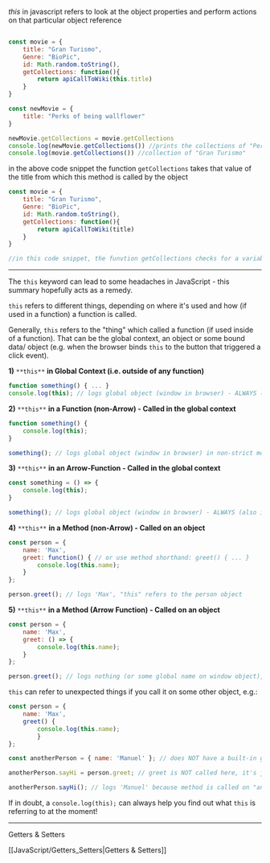 
_this_ in javascript refers to look at the object properties and perform actions on that particular object reference

```javascript

const movie = {
	title: "Gran Turismo",
	Genre: "BioPic",
	id: Math.random.toString(),
	getCollections: function(){
		return apiCallToWiki(this.title)
	}
}

const newMovie = {
	title: "Perks of being wallflower"
}

newMovie.getCollections = movie.getCollections
console.log(newMovie.getCollections()) //prints the collections of "Perks of being wallflower"
console.log(movie.getCollections()) //collection of "Gran Turismo"
```

in the above code snippet the function `getCollections` takes that value of the title from which this method is called by the object

```javascript
const movie = {
	title: "Gran Turismo",
	Genre: "BioPic",
	id: Math.random.toString(),
	getCollections: function(){
		return apiCallToWiki(title)
	}
}

//in this code snippet, the funvtion getCollections checks for a variable "title" which it is trying to get it from outside this object
```

---

The `this` keyword can lead to some headaches in JavaScript - this summary hopefully acts as a remedy.

`this` refers to different things, depending on where it's used and how (if used in a function) a function is called.

Generally, `this` refers to the "thing" which called a function (if used inside of a function). That can be the global context, an object or some bound data/ object (e.g. when the browser binds `this` to the button that triggered a click event).

**1)** `**this**` **in Global Context (i.e. outside of any function)**

```javascript
function something() { ... }
console.log(this); // logs global object (window in browser) - ALWAYS (also in strict mode)!
```

**2)** `**this**` **in a Function (non-Arrow) - Called in the global context**

```javascript
function something() {
	console.log(this);
}

something(); // logs global object (window in browser) in non-strict mode, undefined in strict mode
```

**3)** `**this**` **in an Arrow-Function - Called in the global context**

```javascript
const something = () => {
	console.log(this);
}

something(); // logs global object (window in browser) - ALWAYS (also in strict mode)!
```

**4)** `**this**` **in a Method (non-Arrow) - Called on an object**

```javascript
const person = {
	name: 'Max',
	greet: function() { // or use method shorthand: greet() { ... }
		console.log(this.name);
	}
};

person.greet(); // logs 'Max', "this" refers to the person object
```

**5)** `**this**` **in a Method (Arrow Function) - Called on an object**

```javascript
const person = {
	name: 'Max',
	greet: () => {
		console.log(this.name);
	}
};

person.greet(); // logs nothing (or some global name on window object), "this" refers to global (window) object, even in strict mode
```


`this` can refer to unexpected things if you call it on some other object, e.g.:

```javascript
const person = {
	name: 'Max',
	greet() {
		console.log(this.name);
		}
};

const anotherPerson = { name: 'Manuel' }; // does NOT have a built-in greet method!

anotherPerson.sayHi = person.greet; // greet is NOT called here, it's just assigned to a new property/ method on the "anotherPerson" object

anotherPerson.sayHi(); // logs 'Manuel' because method is called on "anotherPerson" object => "this" refers to the "thing" which called it
```


If in doubt, a `console.log(this);` can always help you find out what `this` is referring to at the moment!

---

Getters & Setters

[[JavaScript/Getters_Setters|Getters & Setters]]
